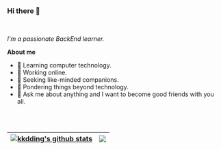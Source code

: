 ### Hi there 👋
<br />

*I'm a passionate BackEnd learner.*

**About me**
- 🌱 Learning computer technology.
- 🔭 Working online.
- 👯 Seeking like-minded companions.
- 🤔 Pondering things beyond technology.
- 💬 Ask me about anything and I want to become good friends with you all.

<br />
<br />

| <a href="https://github.com/kkdding"><img align="center" src="https://github-readme-stats.vercel.app/api?username=kkdding&show_icons=true&count_private=true&hide_border=true" alt="kkdding's github stats" /></a> | <a href="https://github.com/kkdding"><img align="center" src="https://github-readme-stats.vercel.app/api/top-langs/?username=kkdding&layout=compact&hide_border=true" /></a> |
| ------------- | ------------- |
